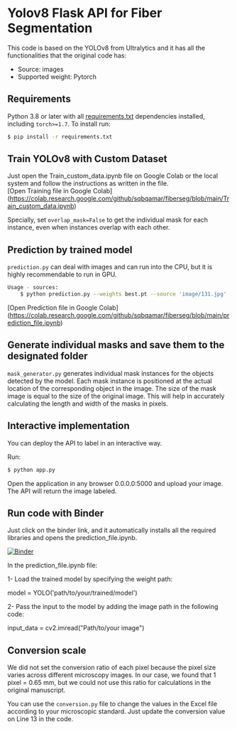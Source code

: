 # Yolov8 Flask API for Fiber Segmentation

This code is based on the YOLOv8 from Ultralytics and it has all the functionalities that the original code has:
- Source: images
- Supported weight: Pytorch

## Requirements

Python 3.8 or later with all [requirements.txt](requirements.txt) dependencies installed, including `torch>=1.7`. To install run:

```bash
$ pip install -r requirements.txt
```
## Train YOLOv8 with Custom Dataset
Just open the Train_custom_data.ipynb file on Google Colab or the local system and follow the instructions as written in the file.  
[Open Training file in Google Colab] (https://colab.research.google.com/github/sqbqamar/fiberseg/blob/main/Train_custom_data.ipynb)

Specially, set `overlap_mask=False` to get the individual mask for each instance, even when instances overlap with each other.

## Prediction by trained model

`prediction.py` can deal with images and can run into the CPU, but it is highly recommendable to run in GPU.

```bash
Usage - sources:
    $ python prediction.py --weights best.pt --source 'image/131.jpg'                          
 ```   
[Open Prediction file in Google Colab] (https://colab.research.google.com/github/sqbqamar/fiberseg/blob/main/prediction_file.ipynb)

## Generate individual masks and save them to the designated folder

`mask_generator.py` generates individual mask instances for the objects detected by the model. Each mask instance is positioned at the actual location of the corresponding object in the image. The size of the mask image is equal to the size of the original image. This will help in accurately calculating the length and width of the masks in pixels.

## Interactive implementation

You can deploy the API to label in an interactive way.

Run:

```bash
$ python app.py 
```
Open the application in any browser 0.0.0.0:5000 and upload your image. The API will return the image labeled.



## Run code with Binder

Just click on the binder link, and it automatically installs all the required libraries and opens the prediction_file.ipynb. 

[![Binder](https://mybinder.org/badge_logo.svg)](https://mybinder.org/v2/gh/sqbqamar/fiberseg/master?labpath=prediction_file.ipynb)




In the prediction_file.ipynb file:

1- Load the trained model by specifying the weight path:

model = YOLO('path/to/your/trained/model') 


 

2- Pass the input to the model by adding the image path in the following code:

input_data = cv2.imread("Path/to/your image")


## Conversion scale 
We did not set the conversion ratio of each pixel because the pixel size varies across different microscopy images.
In our case, we found that 1 pixel = 0.65 mm, but we could not use this ratio for calculations in the original manuscript.

You can use the `conversion.py` file to change the values in the Excel file according to your microscopic standard. Just update the conversion value on Line 13 in the code.
 

